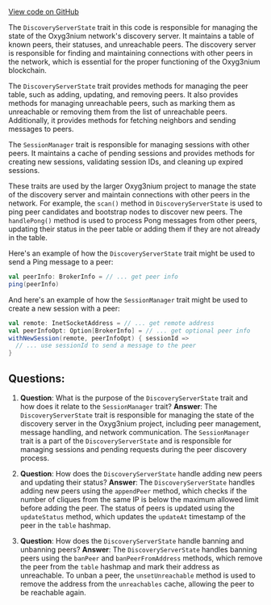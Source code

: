 [View code on GitHub](https://github.com/alephium/alephium/flow/src/main/scala/org/alephium/flow/network/DiscoveryServerState.scala)

The `DiscoveryServerState` trait in this code is responsible for managing the state of the Oxyg3nium network's discovery server. It maintains a table of known peers, their statuses, and unreachable peers. The discovery server is responsible for finding and maintaining connections with other peers in the network, which is essential for the proper functioning of the Oxyg3nium blockchain.

The `DiscoveryServerState` trait provides methods for managing the peer table, such as adding, updating, and removing peers. It also provides methods for managing unreachable peers, such as marking them as unreachable or removing them from the list of unreachable peers. Additionally, it provides methods for fetching neighbors and sending messages to peers.

The `SessionManager` trait is responsible for managing sessions with other peers. It maintains a cache of pending sessions and provides methods for creating new sessions, validating session IDs, and cleaning up expired sessions.

These traits are used by the larger Oxyg3nium project to manage the state of the discovery server and maintain connections with other peers in the network. For example, the `scan()` method in `DiscoveryServerState` is used to ping peer candidates and bootstrap nodes to discover new peers. The `handlePong()` method is used to process Pong messages from other peers, updating their status in the peer table or adding them if they are not already in the table.

Here's an example of how the `DiscoveryServerState` trait might be used to send a Ping message to a peer:

```scala
val peerInfo: BrokerInfo = // ... get peer info
ping(peerInfo)
```

And here's an example of how the `SessionManager` trait might be used to create a new session with a peer:

```scala
val remote: InetSocketAddress = // ... get remote address
val peerInfoOpt: Option[BrokerInfo] = // ... get optional peer info
withNewSession(remote, peerInfoOpt) { sessionId =>
  // ... use sessionId to send a message to the peer
}
```
## Questions: 
 1. **Question**: What is the purpose of the `DiscoveryServerState` trait and how does it relate to the `SessionManager` trait?
   **Answer**: The `DiscoveryServerState` trait is responsible for managing the state of the discovery server in the Oxyg3nium project, including peer management, message handling, and network communication. The `SessionManager` trait is a part of the `DiscoveryServerState` and is responsible for managing sessions and pending requests during the peer discovery process.

2. **Question**: How does the `DiscoveryServerState` handle adding new peers and updating their status?
   **Answer**: The `DiscoveryServerState` handles adding new peers using the `appendPeer` method, which checks if the number of cliques from the same IP is below the maximum allowed limit before adding the peer. The status of peers is updated using the `updateStatus` method, which updates the `updateAt` timestamp of the peer in the `table` hashmap.

3. **Question**: How does the `DiscoveryServerState` handle banning and unbanning peers?
   **Answer**: The `DiscoveryServerState` handles banning peers using the `banPeer` and `banPeerFromAddress` methods, which remove the peer from the `table` hashmap and mark their address as unreachable. To unban a peer, the `unsetUnreachable` method is used to remove the address from the `unreachables` cache, allowing the peer to be reachable again.